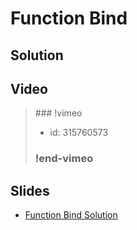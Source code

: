 
# Function Bind

## Solution


## Video

<blockquote>
### !vimeo

* id: 315760573

### !end-vimeo
</blockquote>



## Slides

* [Function Bind Solution](https://docs.google.com/a/hackreactor.com/presentation/d/1guu2E3zsjLWTkDmEiODQqf4K5N7kIkrvdvfwAOzTQUg/embed?start=false&loop=false&delayms=3000)

